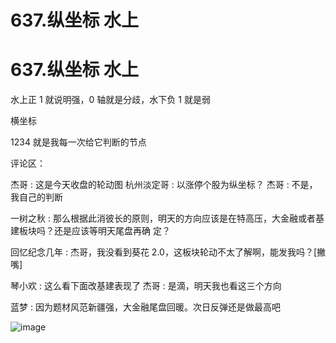 # 637.纵坐标 水上

# 637.纵坐标 水上

水上正 1 就说明强，0 轴就是分歧，水下负 1 就是弱

横坐标

1234 就是我每一次给它判断的节点

评论区：

杰哥 : 这是今天收盘的轮动图 杭州淡定哥 : 以涨停个股为纵坐标？ 杰哥 : 不是，我自己的判断

一树之秋 : 那么根据此消彼长的原则，明天的方向应该是在特高压，大金融或者基建板块吗？还是应该等明天尾盘再确 定？

回忆纪念几年 : 杰哥，我没看到葵花 2.0，这板块轮动不太了解啊，能发我吗？[撇嘴]

琴小欢 : 这么看下面改基建表现了 杰哥 : 是滴，明天我也看这三个方向

蓝梦 : 因为题材风范新疆强，大金融尾盘回暖。次日反弹还是做最高吧

![image](img/Image_184.png)